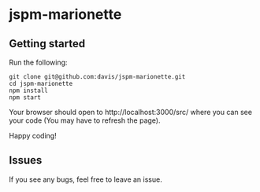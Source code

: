 # jspm-marionette

## Getting started

Run the following:

```
git clone git@github.com:davis/jspm-marionette.git
cd jspm-marionette
npm install
npm start
```

Your browser should open to http://localhost:3000/src/ where you can see your code (You may have to refresh the page).

Happy coding!

## Issues

If you see any bugs, feel free to leave an issue.
